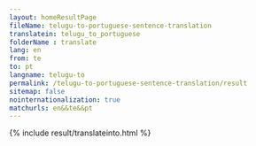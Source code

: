 ```yaml
---
layout: homeResultPage
fileName: telugu-to-portuguese-sentence-translation
translatein: telugu_to_portuguese
folderName : translate
lang: en
from: te
to: pt
langname: telugu-to
permalink: /telugu-to-portuguese-sentence-translation/result
sitemap: false
nointernationalization: true
matchurls: en&&te&&pt
---
```

{% include result/translateinto.html %}

<script src="/js/result/translation.js" data-foldername="{{page.folderName}}" data-lang="{{page.lang}}"></script>
